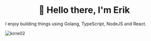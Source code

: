 <h1 align="center">👋 Hello there, I'm Erik</h1>

 I enjoy building things using Golang, TypeScript, NodeJS and React.

<p><img align="left" src="https://github-readme-stats.vercel.app/api/top-langs?username=kirre02&show_icons=true&locale=en&layout=compact&theme=gotham&card_width=300" alt="kirre02" /></p>

